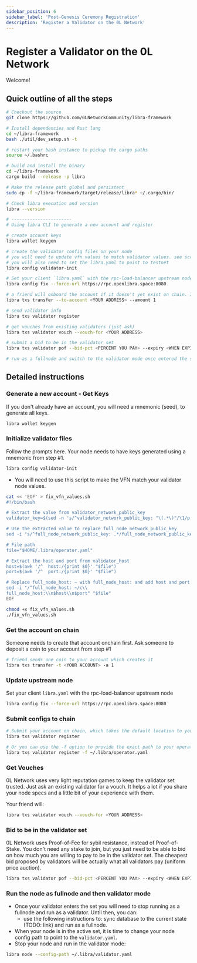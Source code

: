 ```yaml
---
sidebar_position: 6
sidebar_label: 'Post-Genesis Ceremony Registration'
description: 'Register a Validator on the 0L Network'
---
```


# Register a Validator on the 0L Network

Welcome!

## Quick outline of all the steps
``` bash
# Checkout the source
git clone https://github.com/0LNetworkCommunity/libra-framework

# Install dependencies and Rust lang
cd ~/libra-framework
bash ./util/dev_setup.sh -t

# restart your bash instance to pickup the cargo paths
source ~/.bashrc

# build and install the binary
cd ~/libra-framework
cargo build --release -p libra

# Make the release path global and persistent
sudo cp -f ~/libra-framework/target/release/libra* ~/.cargo/bin/

# Check libra execution and version
libra --version

# -----------------------
# Using libra CLI to generate a new account and register

# create account keys
libra wallet keygen

# create the validator config files on your node
# you will need to update vfn values to match validator values. see script below
# you will also need to set the libra.yaml to point to testnet
libra config validator-init

# Set your client `libra.yaml` with the rpc-load-balancer upstream node
libra config fix --force-url https://rpc.openlibra.space:8080

# a friend will onboard the account if it doesn't yet exist on chain. It is done by sending coins to an account
libra txs transfer --to-account <YOUR ADDRESS> --amount 1

# send validator info
libra txs validator register

# get vouches from existing validators (just ask)
libra txs validator vouch --vouch-for <YOUR ADDRESS>

# submit a bid to be in the validator set
libra txs validator pof --bid-pct <PERCENT YOU PAY> --expiry <WHEN EXPIRES>

# run as a fullnode and switch to the validator mode once entered the set, check the detailed instructions below the page.
```

## Detailed instructions

### Generate a new account - Get Keys
If you don't already have an account, you will need a mnemonic (seed), to generate all keys.

``` bash
libra wallet keygen
```

### Initialize validator files

Follow the prompts here. Your node needs to have keys generated using a mnemonic from step #1.

``` bash
libra config validator-init
```


- You will need to use this script to make the VFN match your validator node values.
``` bash
cat << 'EOF' > fix_vfn_values.sh
#!/bin/bash

# Extract the value from validator_network_public_key
validator_key=$(sed -n 's/^validator_network_public_key: "\(.*\)"/\1/p' ~/.libra/operator.yaml)

# Use the extracted value to replace full_node_network_public_key
sed -i "s/^full_node_network_public_key: .*/full_node_network_public_key: \"$validator_key\"/" ~/.libra/operator.yaml

# File path
file="$HOME/.libra/operator.yaml"

# Extract the host and port from validator_host
host=$(awk '/^  host:/{print $0}' "$file")
port=$(awk '/^  port:/{print $0}' "$file")

# Replace full_node_host: ~ with full_node_host: and add host and port
sed -i "/^full_node_host: ~/c\\
full_node_host:\\n$host\\n$port" "$file"
EOF

chmod +x fix_vfn_values.sh
./fix_vfn_values.sh
```

### Get the account on chain
Someone needs to create that account onchain first.
Ask someone to deposit a coin to your account from step #1

``` bash
# friend sends one coin to your account which creates it
libra txs transfer -t <YOUR ACCOUNT> -a 1
```

### Update upstream node
Set your client `libra.yaml` with the rpc-load-balancer upstream node
``` bash
libra config fix --force-url https://rpc.openlibra.space:8080
```

### Submit configs to chain

``` bash
# Submit your account on chain, which takes the default location to your ~/.libra/operator.yaml
libra txs validator register

# Or you can use the -f option to provide the exact path to your operator.yaml file
libra txs validator register -f ~/.libra/operator.yaml
```


### Get Vouches
0L Network uses very light reputation games to keep the validator set trusted.
Just ask an existing validator for a vouch. It helps a lot if you share your node specs and a little bit of your experience with them.

Your friend will:
``` bash
libra txs validator vouch --vouch-for <YOUR ADDRESS>
```

### Bid to be in the validator set
0L Network uses Proof-of-Fee for sybil resistance, instead of Proof-of-Stake. You don't need any stake to join, but you just need to be able to bid on how much you are willing to pay to be in the validator set. The cheapest bid proposed by validators will be actually what all validators pay (uniform price auction).
``` bash
libra txs validator pof --bid-pct <PERCENT YOU PAY> --expiry <WHEN EXPIRES>
```

### Run the node as fullnode and then validator mode
- Once your validator enters the set you will need to stop running as a fullnode and run as a validator. Until then, you can:
  - use the following instructions to: sync database to the current state (TODO: link) and run as a fullnode.
- When your node is in the active set, it is time to change your node config path to point to the `validator.yaml`.
- Stop your node and run in the validator mode:
``` bash
libra node --config-path ~/.libra/validator.yaml
```
